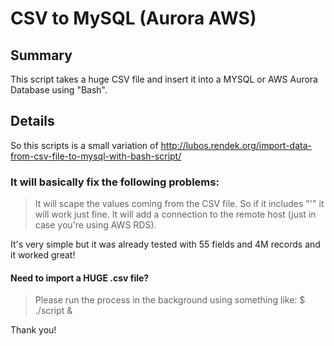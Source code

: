 # CSV to MySQL (Aurora AWS)

## Summary
This script takes a huge CSV file and insert it into a MYSQL or AWS Aurora Database using "Bash".

## Details
So this scripts is a small variation of http://lubos.rendek.org/import-data-from-csv-file-to-mysql-with-bash-script/

### It will basically fix the following problems:
> It will scape the values coming from the CSV file. So if it includes "'" it will work just fine.
> It will add a connection to the remote host (just in case you're using AWS RDS).

It's very simple but it was already tested with 55 fields and 4M records and it worked great!

#### Need to import a HUGE .csv file?

> Please run the process in the background using something like:
> $ ./script &

Thank you!